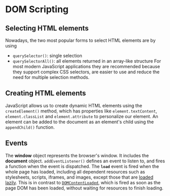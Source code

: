 # DOM Scripting

## Selecting HTML elements

Nowadays, the two most popular forms to select HTML elements are by using 
-    `querySelector()`: single selection
-    `querySelectorAll()`: all elements returned in an array-like structure
For most modern JavaScript applications they are recommended because they support complex CSS selectors, are easier to use and reduce the need for multiple selection methods.

## Creating HTML elements

JavaScript allows us to create dynamic HTML elements using the `createElement()` method, which has properties like `element.textContent`, `element.classList` and `element.attribute` to personalize our element. An element can be added to the document as an element's child using the `appendChild()` function.

## Events

The **window** object represents the browser's window. It includes the **document** object.  `addEventListener()` defines an event to listen to, and fires a function when the event is dispatched. The **`load`** event is fired when the whole page has loaded, including all dependent resources such as stylesheets, scripts, iframes, and images, except those that are [loaded lazily](https://developer.mozilla.org/en-US/docs/Web/Performance/Lazy_loading#images_and_iframes). This is in contrast to [`DOMContentLoaded`](https://developer.mozilla.org/en-US/docs/Web/API/Document/DOMContentLoaded_event "DOMContentLoaded"), which is fired as soon as the page DOM has been loaded, without waiting for resources to finish loading.


